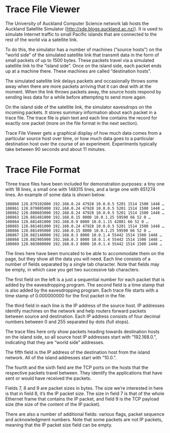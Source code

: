 # Trace File Viewer


The University of Auckland Computer Science network lab hosts the Auckland Satellite Simulator
(http://sde.blogs.auckland.ac.nz/). It is used to simulate Internet traffic to small Pacific
islands that are connected to the rest of the world via a satellite link.

To do this, the simulator has a number of machines (“source hosts”) on the
“world side” of the simulated satellite link that transmit data in the form of small
packets of up to 1500 bytes. These packets travel via a simulated
satellite link to the “island side”. Once on the island side, each packet ends up at
a machine there. These machines are called “destination hosts”.

The simulated satellite link delays packets and occasionally throws some away
when there are more packets arriving that it can deal with at the moment. When
the link throws packets away, the source hosts respond by sending less data for
a while before attempting to send more again.

On the island side of the satellite link, the simulator eavesdrops on the incoming
packets. It stores summary information about each packet in a trace file. The
trace file is plain text and each line contains the record for exactly one packet
(more on the file format in the next section).

Trace File Viewer gets a graphical display of how much data
comes from a particular source host over time, or how much data goes to a
particular destination host over the course of an experiment. Experiments
typically take between 90 seconds and about 11 minutes.

# Trace File Format

Three trace files have been included for demonstration purposes: a tiny one with 18
lines, a small one with 148315 lines, and a large one with 651274 lines.
An example of some data is shown below.

```
108860 128.879102000 192.168.0.24 47928 10.0.0.5 5201 1514 1500 1448 …
108861 128.879885000 192.168.0.24 47928 10.0.0.5 5201 1514 1500 1448 …
108862 128.880603000 192.168.0.24 47928 10.0.0.5 5201 1514 1500 1448 …
108863 128.881481000 192.168.0.15 8000 10.0.1.25 59590 66 52 0 …
108864 128.881481000 192.168.0.9 8000 10.0.1.15 42081 66 52 0 …
108865 128.881481000 192.168.0.24 47928 10.0.0.5 5201 1514 1500 1448 …
108866 128.881495000 192.168.0.15 8000 10.0.1.25 59590 66 52 0 …
108867 128.882148000 192.168.0.3 8000 10.0.1.4 55442 1514 1500 1448 …
108868 128.882905000 192.168.0.3 8000 10.0.1.4 55442 1514 1500 1448 …
108869 128.883800000 192.168.0.3 8000 10.0.1.4 55442 1514 1500 1448 …
```

The lines here have been truncated to be able to accommodate them on the
page, but they show all the data you will need. Each line consists of a number of
fields separated by a single tab character. Note that fields may be empty, in
which case you get two successive tab characters.

The first field on the left is a just a sequential number for each packet that is
added by the eavesdropping program. The second field is a time stamp that is
also added by the eavesdropping program. Each trace file starts with a time
stamp of 0.000000000 for the first packet in the file.

The third field in each line is the IP address of the source host. IP addresses
identify machines on the network and help routers forward packets between
source and destination. Each IP address consists of four decimal numbers
between 0 and 255 separated by dots (full stops).

The trace files here only show packets heading towards destination hosts on the
island side, so all source host IP addresses start with “192.168.0.”, indicating
that they are “world side” addresses.

The fifth field is the IP address of the destination host from the island network.
All of the island addresses start with “10.0.”.

The fourth and the sixth field are the TCP ports on the hosts that the respective
packets travel between. They identify the applications that have sent or would
have received the packets.

Fields 7, 8 and 9 are packet sizes in bytes. The size we’re interested in here is
that in field 8, it’s the IP packet size. The size in field 7 is that of the whole
Ethernet frame that contains the IP packet, and field 9 is the TCP payload size
(the size of the content of the IP packet).

There are also a number of additional fields: various flags, packet sequence and
acknowledgment numbers. Note that some packets are not IP packets, meaning that
the IP packet size field can be empty.
